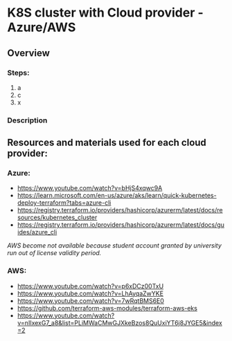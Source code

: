 # K8S cluster with Cloud provider - Azure/AWS
## Overview

### Steps:
1. a
2. c
3. x

### Description


## Resources and materials used for each cloud provider:
### Azure:
- https://www.youtube.com/watch?v=bHjS4xqwc9A
- https://learn.microsoft.com/en-us/azure/aks/learn/quick-kubernetes-deploy-terraform?tabs=azure-cli
- https://registry.terraform.io/providers/hashicorp/azurerm/latest/docs/resources/kubernetes_cluster
- https://registry.terraform.io/providers/hashicorp/azurerm/latest/docs/guides/azure_cli


*AWS become not available because student account granted by university run out of license validity period.*
### AWS:
- https://www.youtube.com/watch?v=p6xDCz00TxU
- https://www.youtube.com/watch?v=LhAyqaZwYKE
- https://www.youtube.com/watch?v=7wRqtBMS6E0
- https://github.com/terraform-aws-modules/terraform-aws-eks
- https://www.youtube.com/watch?v=nIIxexG7_a8&list=PLiMWaCMwGJXkeBzos8QuUxiYT6j8JYGE5&index=2